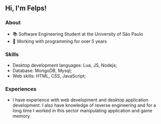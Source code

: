 ## Hi, I'm Felps!
### About
- 📚 Software Engineering Student at the University of São Paulo
- 🚀 Working with programming for over 5 years

### Skills
 - Desktop development languages: Lua, JS, Nodejs; 
 - Database: MongoDB, Mysql;
 - Web skills: HTML, CSS, JavaScript;

### Experiences
  - I have experience with web development and desktop application development. I also have knowledge of reverse engineering and for a long time I worked in this sector manipulating application and game memory.
